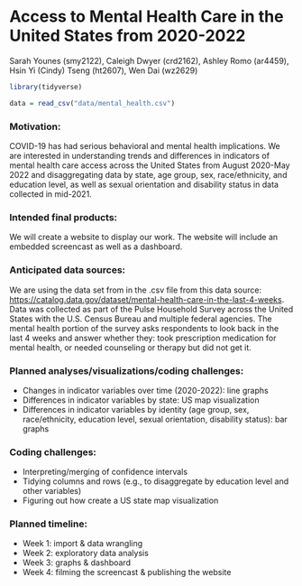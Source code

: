 Access to Mental Health Care in the United States from 2020-2022
================
Sarah Younes (smy2122), Caleigh Dwyer (crd2162), Ashley Romo (ar4459),
Hsin Yi (Cindy) Tseng (ht2607), Wen Dai (wz2629)

``` r
library(tidyverse)
```

``` r
data = read_csv("data/mental_health.csv")
```

### Motivation:

COVID-19 has had serious behavioral and mental health implications. We
are interested in understanding trends and differences in indicators of
mental health care access across the United States from August 2020-May
2022 and disaggregating data by state, age group, sex, race/ethnicity,
and education level, as well as sexual orientation and disability status
in data collected in mid-2021.

### Intended final products:

We will create a website to display our work. The website will include
an embedded screencast as well as a dashboard.

### Anticipated data sources:

We are using the data set from in the .csv file from this data source:
<https://catalog.data.gov/dataset/mental-health-care-in-the-last-4-weeks>.
Data was collected as part of the Pulse Household Survey across the
United States with the U.S. Census Bureau and multiple federal agencies.
The mental health portion of the survey asks respondents to look back in
the last 4 weeks and answer whether they: took prescription medication
for mental health, or needed counseling or therapy but did not get it.

### Planned analyses/visualizations/coding challenges:

- Changes in indicator variables over time (2020-2022): line graphs
- Differences in indicator variables by state: US map visualization
- Differences in indicator variables by identity (age group, sex,
  race/ethnicity, education level, sexual orientation, disability
  status): bar graphs

### Coding challenges:

- Interpreting/merging of confidence intervals
- Tidying columns and rows (e.g., to disaggregate by education level and
  other variables)
- Figuring out how create a US state map visualization

### Planned timeline:

- Week 1: import & data wrangling
- Week 2: exploratory data analysis
- Week 3: graphs & dashboard
- Week 4: filming the screencast & publishing the website
